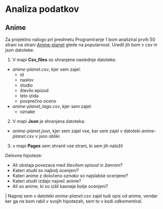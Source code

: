# Analiza podatkov
## Anime


Za projektno nalogo pri predmetu Programiranje 1 bom analiziral prvih 50 strani na strani
[Anime-planet](https://www.anime-planet.com/anime/all) glede na popularnost. Uredil jih bom v csv in json datoteke.


1. V mapi **Csv_files** so shranjene naslednje datoteke:
* *anime-planet.csv*, kjer sem zajel:
  * id
  * naslov
  * studio
  * število epizod
  * leto izida
  * povprečno oceno
* *anime-planet_tags.csv*, kjer sem zajel:
  * oznake


2. V mapi **Json** je shranjena datoteka:
* *anime-planet.json*, kjer sem zajel vse, kar sem zajel v datoteki *anime-planet.csv* v json obliki

3. v mapi **Pages** sem shranil vse strani, ki sem jih naložil

Delovne hipoteze:
* Ali obstaja povezava med *številom episod* in *žanrom*?
* Kateri *studii* so najbolj ocenjeni?
* Kateri anime z določeno *oznako* so najslabše ocenjene?
* Kateri *studii* izdajo največ anime?
* Ali so anime, ki so izšli kasneje bolje ocenjeni?

| Najprej sem v datoteki *anime-planet.csv* zajel tudi opis od anime, vendar ker ga ne bom rabil v svojih hipotezah, sem to v kodi odkomentiral.
